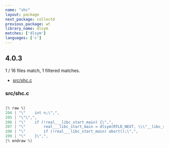 ```yaml
---
name: "shc"
layout: package
next_package: collectd
previous_package: wt
library_name: dlsym
matches: ['dlsym']
languages: ['c']
---
```

## 4.0.3
1 / 16 files match, 1 filtered matches.

 - [src/shc.c](#srcshcc)

### src/shc.c

```c

{% raw %}
204 | "\"    int n;\",",
205 | "\"\",",
206 | "\"    if (!real___libc_start_main) {\",",
207 | "\"        real___libc_start_main = dlsym(RTLD_NEXT, \\\"__libc_start_main\\\");\",",
208 | "\"        if (!real___libc_start_main) abort();\",",
209 | "\"    }\",",
{% endraw %}

```